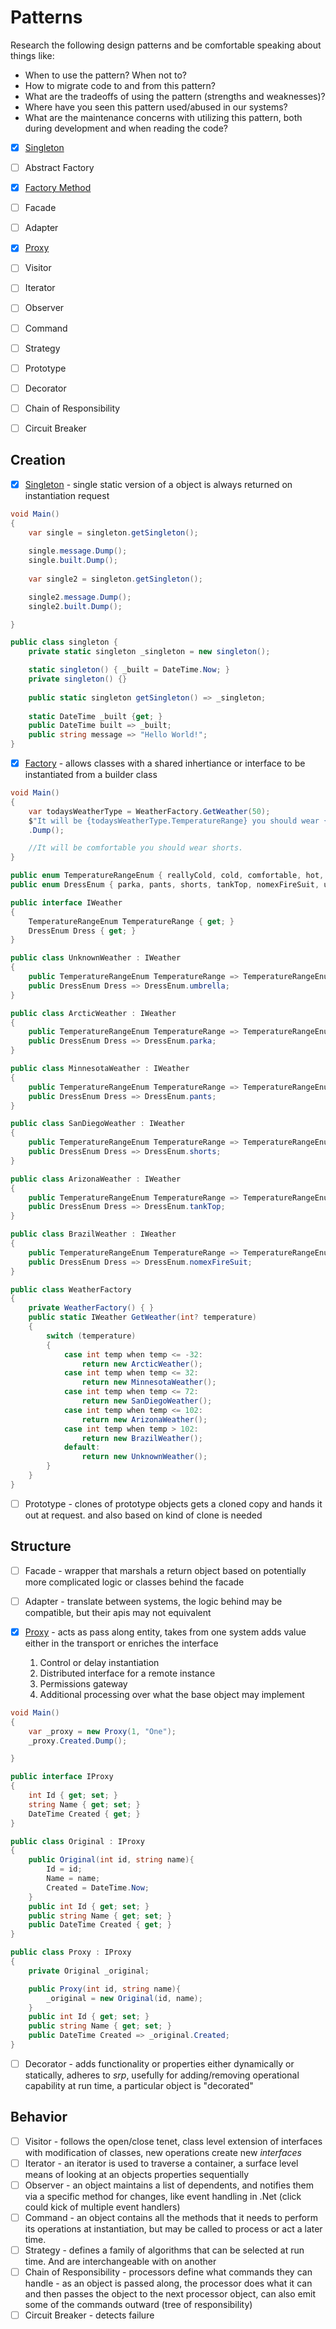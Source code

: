 # <a id="top">Patterns</a>

Research the following design patterns and be comfortable speaking about things like:
- When to use the pattern? When not to?
- How to migrate code to and from this pattern?
- What are the tradeoffs of using the pattern (strengths and weaknesses)?
- Where have you seen this pattern used/abused in our systems?
- What are the maintenance concerns with utilizing this pattern, both during
  development and when reading the code?

- [X] <a href="#singleton">Singleton</a>
- [ ] Abstract Factory
- [X] <a href="#factory">Factory Method</a>
- [ ] Facade
- [ ] Adapter
- [X] <a href="#proxy">Proxy</a>
- [ ] Visitor
- [ ] Iterator
- [ ] Observer
- [ ] Command
- [ ] Strategy
- [ ] Prototype
- [ ] Decorator
- [ ] Chain of Responsibility
- [ ] Circuit Breaker



## Creation
- [X] <a id="singleton" href="#top">Singleton</a> - single static version of a object is always returned on instantiation request

```c#
void Main()
{
	var single = singleton.getSingleton();
	
	single.message.Dump();
	single.built.Dump();
	
	var single2 = singleton.getSingleton();

	single2.message.Dump();
	single2.built.Dump();

}

public class singleton {
	private static singleton _singleton = new singleton();

	static singleton() { _built = DateTime.Now; }
	private singleton() {}
	
	public static singleton getSingleton() => _singleton;
	
	static DateTime _built {get; }
	public DateTime built => _built;
	public string message => "Hello World!";
}

```


- [X] <a id="factory" href="#top">Factory</a> - allows classes with a shared inhertiance or interface to be instantiated from a builder class

```c#
void Main()
{
	var todaysWeatherType = WeatherFactory.GetWeather(50);
	$"It will be {todaysWeatherType.TemperatureRange} you should wear {todaysWeatherType.Dress}."
	.Dump();

	//It will be comfortable you should wear shorts.
}

public enum TemperatureRangeEnum { reallyCold, cold, comfortable, hot, theSun, varies }
public enum DressEnum { parka, pants, shorts, tankTop, nomexFireSuit, umbrella }

public interface IWeather
{
	TemperatureRangeEnum TemperatureRange { get; }
	DressEnum Dress { get; }
}

public class UnknownWeather : IWeather
{
	public TemperatureRangeEnum TemperatureRange => TemperatureRangeEnum.varies;
	public DressEnum Dress => DressEnum.umbrella;
}

public class ArcticWeather : IWeather
{
	public TemperatureRangeEnum TemperatureRange => TemperatureRangeEnum.reallyCold;
	public DressEnum Dress => DressEnum.parka;
}

public class MinnesotaWeather : IWeather
{
	public TemperatureRangeEnum TemperatureRange => TemperatureRangeEnum.cold;
	public DressEnum Dress => DressEnum.pants;
}

public class SanDiegoWeather : IWeather
{
	public TemperatureRangeEnum TemperatureRange => TemperatureRangeEnum.comfortable;
	public DressEnum Dress => DressEnum.shorts;
}

public class ArizonaWeather : IWeather
{
	public TemperatureRangeEnum TemperatureRange => TemperatureRangeEnum.hot;
	public DressEnum Dress => DressEnum.tankTop;
}

public class BrazilWeather : IWeather
{
	public TemperatureRangeEnum TemperatureRange => TemperatureRangeEnum.theSun;
	public DressEnum Dress => DressEnum.nomexFireSuit;
}

public class WeatherFactory
{
	private WeatherFactory() { }
	public static IWeather GetWeather(int? temperature)
	{
		switch (temperature)
		{
			case int temp when temp <= -32:
				return new ArcticWeather();
			case int temp when temp <= 32:
				return new MinnesotaWeather();
			case int temp when temp <= 72:
				return new SanDiegoWeather();
			case int temp when temp <= 102:
				return new ArizonaWeather();
			case int temp when temp > 102:
				return new BrazilWeather();
			default:
				return new UnknownWeather();
		}
	}
}
```


- [ ] Prototype - clones of prototype objects gets a cloned copy and hands it out at request. and also based on kind of clone is needed

## Structure
- [ ] Facade - wrapper that marshals a return object based on potentially more complicated logic or classes behind the facade
- [ ] Adapter - translate between systems, the logic behind may be compatible, but their apis may not equivalent

- [X] <a id="proxy" href="#top">Proxy</a> - acts as pass along entity, takes from one system adds value either in the transport or enriches the interface
  1. Control or delay instantiation
  1. Distributed interface for a remote instance
  1. Permissions gateway
  1. Additional processing over what the base object may implement

```c#
void Main()
{
	var _proxy = new Proxy(1, "One");
	_proxy.Created.Dump();

}

public interface IProxy
{
	int Id { get; set; }
	string Name { get; set; }
	DateTime Created { get; }
}

public class Original : IProxy
{
	public Original(int id, string name){
		Id = id;
		Name = name;
		Created = DateTime.Now;
	}
	public int Id { get; set; }
	public string Name { get; set; }
	public DateTime Created { get; }
}

public class Proxy : IProxy
{
	private Original _original;

	public Proxy(int id, string name){
		_original = new Original(id, name);
	}
	public int Id { get; set; }
	public string Name { get; set; }
	public DateTime Created => _original.Created;
}
```

- [ ] Decorator - adds functionality or properties either dynamically or statically, adheres to _srp_, usefully for adding/removing operational capability at run time, a particular object is "decorated"

## Behavior
- [ ] Visitor - follows the open/close tenet, class level extension of interfaces with modification of classes, new operations create new _interfaces_ 
- [ ] Iterator - an iterator is used to traverse a container, a surface level means of looking at an objects properties sequentially
- [ ] Observer - an object maintains a list of dependents, and notifies them via a specific method for changes, like event handling in .Net (click could kick of multiple event handlers)
- [ ] Command - an object contains all the methods that it needs to perform its operations at instantiation, but may be called to process or act a later time.
- [ ] Strategy - defines a family of algorithms that can be selected at run time. And are interchangeable with on another
- [ ] Chain of Responsibility - processors define what commands they can handle - as an object is passed along, the processor does what it can and then passes the object to the next processor object, can also emit some of the commands outward (tree of responsibility)
- [ ] Circuit Breaker - detects failure
